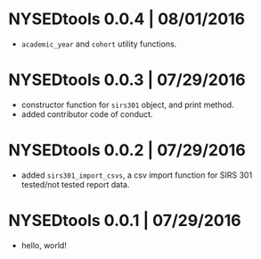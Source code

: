# NYSEDtools 0.0.4 | 08/01/2016

* `academic_year` and `cohort` utility functions.


# NYSEDtools 0.0.3 | 07/29/2016

* constructor function for `sirs301` object, and print method.
* added contributor code of conduct.


# NYSEDtools 0.0.2 | 07/29/2016

* added `sirs301_import_csvs`, a csv import function for SIRS 301 tested/not tested report data.


# NYSEDtools 0.0.1 | 07/29/2016

* hello, world!
